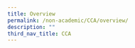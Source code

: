 ```yaml
---
title: Overview
permalink: /non-academic/CCA/overview/
description: ""
third_nav_title: CCA
---
```

